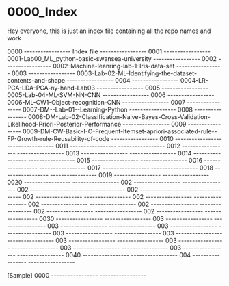 # 0000_Index
Hey everyone, this is just an index file containing all the repo names and work

0000 ----------------- Index file ----------------- 
0001 ----------------- 0001-Lab00_ML_python-basic-swansea-university -----------------
0002 ----------------- 0002-Machine-leanring-lab-1-Iris-data-set -----------------
0003 ----------------- 0003-Lab-02-ML-Identifying-the-dataset-contents-and-shape -----------------
0004 ----------------- 0004-LR-PCA-LDA-PCA-ny-hand-Lab03 -----------------
0005 ----------------- 0005-Lab-04-ML-SVM-NN-CNN -----------------
0006 ----------------- 0006-ML-CW1-Object-recognition-CNN -----------------
0007 ----------------- 0007-DM--Lab-01--Learning-Python -----------------
0008 ----------------- 0008-DM-Lab-02-Classification-Naive-Bayes-Cross-Validation-Likelihood-Priori-Posterior-Performance -----------------
0009 ----------------- 0009-DM-CW-Basic-I-O-Frequent-Itemset-apriori-associated-rule--FP-Growth-rule-Reusability-of-code -----------------
0010 -----------------  -----------------
0011 -----------------  -----------------
0012 -----------------  -----------------
0013 -----------------  -----------------
0014 -----------------  -----------------
0015 -----------------  -----------------
0016 -----------------  -----------------
0017 -----------------  -----------------
0018 -----------------  -----------------
0019 -----------------  -----------------
0020 -----------------  -----------------
002 -----------------  -----------------
002 -----------------  -----------------
002 -----------------  -----------------
002 -----------------  -----------------
002 -----------------  -----------------
002 -----------------  -----------------
002 -----------------  -----------------
002 -----------------  -----------------
002 -----------------  -----------------
0030 -----------------  -----------------
003 -----------------  -----------------
003 -----------------  -----------------
003 -----------------  -----------------
003 -----------------  -----------------
003 -----------------  -----------------
003 -----------------  -----------------
003 -----------------  -----------------
003 -----------------  -----------------
003 -----------------  -----------------
0040 -----------------  -----------------
004 -----------------  -----------------





















































































[Sample]
0000 -----------------  -----------------


